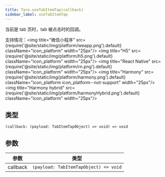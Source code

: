 ```yaml
---
title: Taro.useTabItemTap(callback)
sidebar_label: useTabItemTap
---
```


当前是 tab 页时，tab 被点击时的回调。

支持情况：<img title="微信小程序" src={require('@site/static/img/platform/weapp.png').default} className="icon_platform" width="25px"/> <img title="H5" src={require('@site/static/img/platform/h5.png').default} className="icon_platform" width="25px"/> <img title="React Native" src={require('@site/static/img/platform/rn.png').default} className="icon_platform" width="25px"/> <img title="Harmony" src={require('@site/static/img/platform/harmony.png').default} className="icon_platform icon_platform--not-support" width="25px"/> <img title="Harmony hybrid" src={require('@site/static/img/platform/harmonyHybrid.png').default} className="icon_platform" width="25px"/>

## 类型

```tsx
(callback: (payload: TabItemTapObject) => void) => void
```

## 参数

| 参数 | 类型 |
| --- | --- |
| callback | `(payload: TabItemTapObject) => void` |
